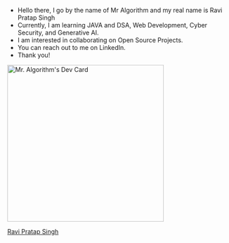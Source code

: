 - Hello there, I go by the name of Mr Algorithm and my real name is Ravi Pratap Singh 
- Currently, I am learning JAVA and DSA, Web Development, Cyber Security, and Generative AI. 
- I am interested in collaborating on Open Source Projects. 
- You can reach out to me on LinkedIn. 
- Thank you!

  
<a href="https://app.daily.dev/ravixalgorithm"><img src="https://api.daily.dev/devcards/v2/eNnDdhwePHpxspL2Se3FJ.png?type=default&r=4j6" width="356" alt="Mr. Algorithm's Dev Card"/></a>
<div class="badge-base LI-profile-badge" data-locale="en_US" data-size="large" data-theme="light" data-type="HORIZONTAL" data-vanity="ravixalgorithm" data-version="v1"><a class="badge-base__link LI-simple-link" href="https://in.linkedin.com/in/ravixalgorithm?trk=profile-badge">Ravi Pratap Singh</a></div>
              

